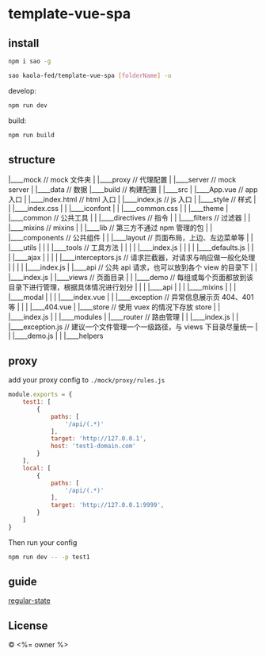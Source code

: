 # template-vue-spa

## install

```bash
npm i sao -g

sao kaola-fed/template-vue-spa [folderName] -u
```

develop:

```bash
npm run dev
```

build:

```bash
npm run build
```

## structure

|____mock       // mock 文件夹
| |____proxy    // 代理配置
| |____server   // mock server
| |____data     // 数据
|____build      // 构建配置
|
|____src
| |____App.vue      // app 入口
| |____index.html   // html 入口
| |____index.js     // js 入口
| |____style        // 样式
| | |____index.css
| | |____iconfont
| | |____common.css
| | |____theme
| |____common       // 公共工具
| | |____directives     // 指令
| | |____filters        // 过滤器
| | |____mixins         // mixins
| | |____lib            // 第三方不通过 npm 管理的包
| | |____components     // 公共组件
| | |____layout         // 页面布局，上边、左边菜单等
| | |____utils
| | | |____tools                // 工具方法
| | | | |____index.js
| | | | |____defaults.js
| | | |____ajax
| | | | |____interceptors.js    // 请求拦截器，对请求与响应做一般化处理
| | | | |____index.js
| |____api                      // 公共 api 请求，也可以放到各个 view 的目录下
| | |____index.js
| |____views                    // 页面目录
| | |____demo                   // 每组或每个页面都放到该目录下进行管理，根据具体情况进行划分
| | | |____api
| | | |____mixins
| | | |____modal
| | | |____index.vue
| | |____exception      // 异常信息展示页 404、401 等
| | | |____404.vue
| |____store            // 使用 vuex 的情况下存放 store
| | |____index.js
| | |____modules
| |____router           // 路由管理
| | |____index.js
| | |____exception.js   // 建议一个文件管理一个一级路径，与 views 下目录尽量统一
| | |____demo.js
| | |____helpers

## proxy

add your proxy config to `./mock/proxy/rules.js`

```javascript
module.exports = {
    test1: [
        {
            paths: [
                '/api/(.*)'
            ],
            target: 'http://127.0.0.1',
            host: 'test1-domain.com'
        }
    ],
    local: [
        {
            paths: [
                '/api/(.*)'
            ],
            target: 'http://127.0.0.1:9999',
        }
    ]
}
```

Then run your config

```bash
npm run dev -- -p test1
```

## guide

[regular-state](https://regularjs.github.io/regular-state/docs/start.html)

## License

&copy; <%= owner %>